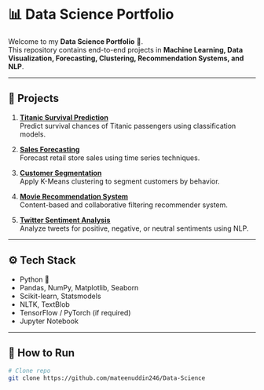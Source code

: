 # 📊 Data Science Portfolio  

Welcome to my **Data Science Portfolio** 🚀.  
This repository contains end-to-end projects in **Machine Learning, Data Visualization, Forecasting, Clustering, Recommendation Systems, and NLP**.  

---

## 📂 Projects  

1. **[Titanic Survival Prediction](./titanic-survival-prediction)**  
   Predict survival chances of Titanic passengers using classification models.  

2. **[Sales Forecasting](./Sales%20Forecasting)**  
   Forecast retail store sales using time series techniques.  

3. **[Customer Segmentation](./Customer%20Segmentation)**  
   Apply K-Means clustering to segment customers by behavior.  

4. **[Movie Recommendation System](./Movie%20Recommendation)**  
   Content-based and collaborative filtering recommender system.  

5. **[Twitter Sentiment Analysis](./Twitter%20Sentiment%20Analysis)**  
   Analyze tweets for positive, negative, or neutral sentiments using NLP.  

---

## ⚙️ Tech Stack  

- Python 🐍  
- Pandas, NumPy, Matplotlib, Seaborn  
- Scikit-learn, Statsmodels  
- NLTK, TextBlob  
- TensorFlow / PyTorch (if required)  
- Jupyter Notebook  

---

## 🚀 How to Run  

```bash
# Clone repo
git clone https://github.com/mateenuddin246/Data-Science
